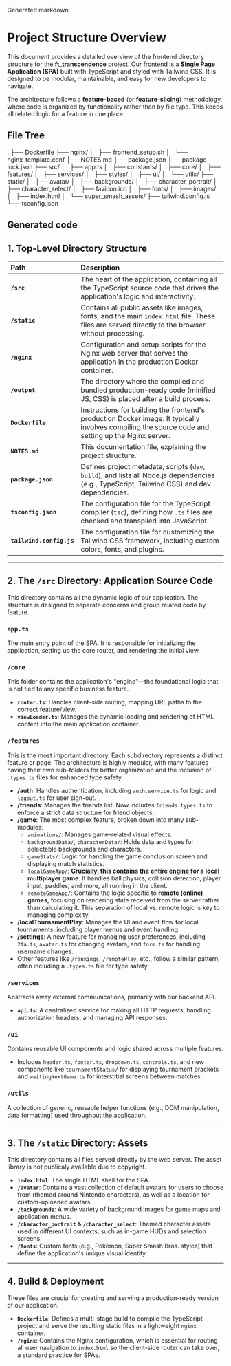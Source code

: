 Generated markdown
# Project Structure Overview

This document provides a detailed overview of the frontend directory structure for the **ft_transcendence** project. Our frontend is a **Single Page Application (SPA)** built with TypeScript and styled with Tailwind CSS. It is designed to be modular, maintainable, and easy for new developers to navigate.

The architecture follows a **feature-based** (or **feature-slicing**) methodology, where code is organized by functionality rather than by file type. This keeps all related logic for a feature in one place.

## File Tree
.
├── Dockerfile
├── nginx/
│   ├── frontend_setup.sh
│   └── nginx_template.conf
├── NOTES.md
├── package.json
├── package-lock.json
├── src/
│   ├── app.ts
│   ├── constants/
│   ├── core/
│   ├── features/
│   ├── services/
│   ├── styles/
│   ├── ui/
│   └── utils/
├── static/
│   ├── avatar/
│   ├── backgrounds/
│   ├── character_portrait/
│   ├── character_select/
│   ├── favicon.ico
│   ├── fonts/
│   ├── images/
│   ├── index.html
│   └── super_smash_assets/
├── tailwind.config.js
└── tsconfig.json

Generated code
---

## 1. Top-Level Directory Structure

| Path                 | Description                                                                                                                                                             |
| :------------------- | :---------------------------------------------------------------------------------------------------------------------------------------------------------------------- |
| **`/src`**           | The heart of the application, containing all the TypeScript source code that drives the application's logic and interactivity.                                          |
| **`/static`**        | Contains all public assets like images, fonts, and the main `index.html` file. These files are served directly to the browser without processing.                       |
| **`/nginx`**         | Configuration and setup scripts for the Nginx web server that serves the application in the production Docker container.                                                  |
| **`/output`**        | The directory where the compiled and bundled production-ready code (minified JS, CSS) is placed after a build process.                                                  |
| **`Dockerfile`**     | Instructions for building the frontend's production Docker image. It typically involves compiling the source code and setting up the Nginx server.                        |
| **`NOTES.md`**       | This documentation file, explaining the project structure.                                                                                                             |
| **`package.json`**   | Defines project metadata, scripts (`dev`, `build`), and lists all Node.js dependencies (e.g., TypeScript, Tailwind CSS) and dev dependencies.                             |
| **`tsconfig.json`**  | The configuration file for the TypeScript compiler (`tsc`), defining how `.ts` files are checked and transpiled into JavaScript.                                          |
| **`tailwind.config.js`** | The configuration file for customizing the Tailwind CSS framework, including custom colors, fonts, and plugins.                                                       |


---

## 2. The `/src` Directory: Application Source Code

This directory contains all the dynamic logic of our application. The structure is designed to separate concerns and group related code by feature.

### `app.ts`
The main entry point of the SPA. It is responsible for initializing the application, setting up the core router, and rendering the initial view.

### `/core`
This folder contains the application's "engine"—the foundational logic that is not tied to any specific business feature.
-   **`router.ts`**: Handles client-side routing, mapping URL paths to the correct feature/view.
-   **`viewLoader.ts`**: Manages the dynamic loading and rendering of HTML content into the main application container.

### `/features`
This is the most important directory. Each subdirectory represents a distinct feature or page. The architecture is highly modular, with many features having their own sub-folders for better organization and the inclusion of `.types.ts` files for enhanced type safety.

-   **/auth**: Handles authentication, including `auth.service.ts` for logic and `logout.ts` for user sign-out.
-   **/friends**: Manages the friends list. Now includes `friends.types.ts` to enforce a strict data structure for friend objects.
-   **/game**: The most complex feature, broken down into many sub-modules:
    -   `animations/`: Manages game-related visual effects.
    -   `backgroundData/`, `characterData/`: Holds data and types for selectable backgrounds and characters.
    -   `gameStats/`: Logic for handling the game conclusion screen and displaying match statistics.
    -   `localGameApp/`: **Crucially, this contains the entire engine for a local multiplayer game**. It handles ball physics, collision detection, player input, paddles, and more, all running in the client.
    -   `remoteGameApp/`: Contains the logic specific to **remote (online) games**, focusing on rendering state received from the server rather than calculating it. This separation of local vs. remote logic is key to managing complexity.
-   **/localTournamentPlay**: Manages the UI and event flow for local tournaments, including player menus and event handling.
-   **/settings**: A new feature for managing user preferences, including `2fa.ts`, `avatar.ts` for changing avatars, and `form.ts` for handling username changes.
-   Other features like `/rankings`, `/remotePlay`, etc., follow a similar pattern, often including a `.types.ts` file for type safety.

### `/services`
Abstracts away external communications, primarily with our backend API.
-   **`api.ts`**: A centralized service for making all HTTP requests, handling authorization headers, and managing API responses.

### `/ui`
Contains reusable UI components and logic shared across multiple features.
-   Includes `header.ts`, `footer.ts`, `dropdown.ts`, `controls.ts`, and new components like `tournamentStatus/` for displaying tournament brackets and `waitingNextGame.ts` for interstitial screens between matches.

### `/utils`
A collection of generic, reusable helper functions (e.g., DOM manipulation, data formatting) used throughout the application.

---

## 3. The `/static` Directory: Assets

This directory contains all files served directly by the web server. The asset library is not publicaly available due to copyright.

-   **`index.html`**: The single HTML shell for the SPA.
-   **`/avatar`**: Contains a vast collection of default avatars for users to choose from (themed around Nintendo characters), as well as a location for custom-uploaded avatars.
-   **`/backgrounds`**: A wide variety of background images for game maps and application menus.
-   **`/character_portrait` & `/character_select`**: Themed character assets used in different UI contexts, such as in-game HUDs and selection screens.
-   **`/fonts`**: Custom fonts (e.g., Pokémon, Super Smash Bros. styles) that define the application's unique visual identity.

---

## 4. Build & Deployment

These files are crucial for creating and serving a production-ready version of our application.

-   **`Dockerfile`**: Defines a multi-stage build to compile the TypeScript project and serve the resulting static files in a lightweight `nginx` container.
-   **`/nginx`**: Contains the Nginx configuration, which is essential for routing all user navigation to `index.html` so the client-side router can take over, a standard practice for SPAs.
